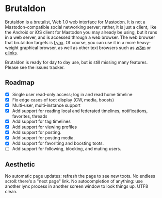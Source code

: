 # Brutaldon

Brutaldon is a [brutalist][0], [Web 1.0][0.5] web interface for [Mastodon][1]. It is not a Mastodon-compatible social networking server; rather, it is just a client, like the Android or iOS client for Mastodon you may already be using, but it runs in a web server, and is accessed through a web browser. The web browser that brutaldon targets is [Lynx][2]. Of course, you can use it in a more heavy-weight graphical browser, as well as other text browsers such as [w3m][3] or [elinks][4].

[0]:http://brutalistwebsites.com/
[0.5]: https://en.wikipedia.org/wiki/Web_2.0#%22Web_1.0%22
[1]: https://joinmastodon.org/
[2]: https://lynx.browser.org/
[3]: https://w3m.sourceforge.net/
[4]: http://elinks.or.cz/

Brutaldon is ready for day to day use, but is still missing many features.
Please see the issues tracker.

## Roadmap

* [X] Single user read-only access; log in and read home timeline
* [X] Fix edge cases of toot display (CW, media, boosts)
* [X] Multi-user, multi-instance support
* [X] Add support for reading local and federated timelines, notifications, favorites, threads
* [X] Add support for tag timelines
* [X] Add support for viewing profiles
* [X] Add support for posting.
* [X] Add support for posting media.
* [X] Add support for favoriting and boosting toots.
* [ ] Add support for following, blocking, and muting users.

## Aesthetic

No automatic page updates: refresh the page to see new toots. No endless scroll: there's a "next page" link. No autocompletion of anything: use another lynx process in another screen window to look things up. UTF8 clean.
